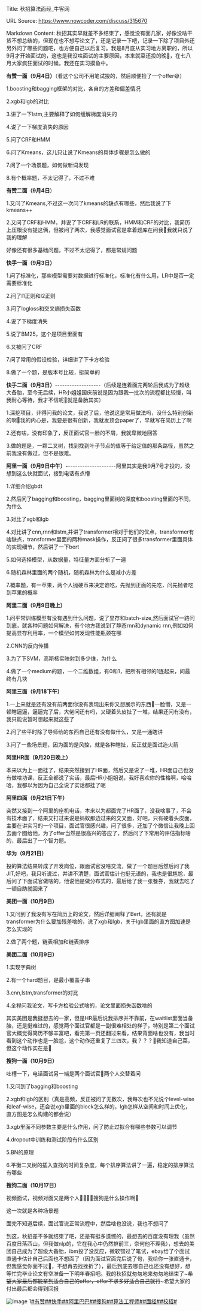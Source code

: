 Title: 秋招算法面经_牛客网

URL Source: https://www.nowcoder.com/discuss/315670

Markdown Content:
秋招其实早就差不多结束了，感觉没有面几家，好像没啥干货不想总结的，但现在也不想写论文了，还是记录一下吧，记录一下除了项目外还另外问了哪些问题吧，也方便自己以后复习。我是8月底从实习地方离职的，所以9月才开始面试的，这也是我没啥面试的主要原因，本来就菜还投的晚🤣，在七八月大家疯狂面试的时候，我还在实习摸鱼中。

**有赞一面（9月4日）**（看这个公司不用笔试投的，然后顺便捡了一个offer😅）

1.boosting和bagging框架的对比，各自的方差和偏差情况

2.xgb和lgb的对比

3.讲了一下lstm,主要解释了如何缓解梯度消失的

4.说了一下梯度消失的原因

5.问了CRF和HMM

6.问了Kmeans，这儿只让说了Kmeans的具体步骤是怎么做的

7.问了一个场景题，如何做新词发现

8.有个概率题，不太记得了，不过不难

**有赞二面（9月4日**）

1.又问了Kmeans,不过这一次问了kmeans的缺点有哪些，然后我说了下kmeans++

2.又问了CRF和HMM，并说了下CRF和LR的联系，HMM和CRF的对比，我简历上压根没有提这俩，但被问了两次，我感觉面试官是拿着题库在问我🤣我就只说了我的理解

好像还有很多基础问题，不过不太记得了，都是常规问题

**快手一面（9月3日）**

1.问了标准化，那些模型需要对数据进行标准化，标准化有什么用，LR中是否一定需要标准化

2.问了l1正则和l2正则

3.问了logloss和交叉熵损失函数

4.说了下梯度消失

5.说了BM25，这个是项目里面有

6.又被问了CRF

7.问了常用的假设检验，详细讲了下卡方检验

8.做了一个题，是版本号比较，挺简单的

**快手二面（9月3日）**-------------------（后续是连着面完两轮后我成为了超级大备胎，至今无后续，HR小姐姐国庆前说是因为跟我一批次的流程都比较慢，叫我耐心等待，我才不信呢🤣就是备胎其实）

1.深挖项目，非得问我的论文，我说了后，他说这是常用做法吗，没什么特别创新的啊🤣我的内心是，我要是很有创新，我就发顶会paper了，早就写在简历上了啊

2.还有啥，没有印象了，反正面试官一脸的不屑，我就卑微地回答

3.做的题是，一颗二叉树，找到找到叶子节点的值等于给定值的那条路径，虽然之前我没有做过，但不是很难。

**阿里一面（9月9日中午）-**--------------------阿里其实是我9月7号才投的，没想到这么快就面试，接到电话有点懵

1.详细介绍gbdt

2.然后问了bagging和boosting，bagging里面树的深度和boosting里面的不同，为什么

3.对比了xgb和lgb

4.对比讲了cnn,rnn和lstm,并讲了transformer相对于他们的优点，transformer有啥缺点，transformer里面的两种mask操作，反正问了很多transformer里面具体的实现细节，然后讲了一下bert

5.如何选择模型，从数据量，特征量方面分析了一遍

6.随机森林里面的两个随机，随机森林为什么是减小方差

7.概率题，有一苹果，两个人抛硬币来决定谁吃，先抛到正面的先吃，问先抛者吃到苹果的概率

**阿里二面（9月9日晚上）**

1.问平常训练模型有没有遇到什么问题，说了显存和batch-size,然后面试官一路问到底，就各种问题如何解决，有个地方我说到了静态rnn和dynamic rnn,例如如何提高显存利用率，一个模型如何发现性能瓶颈在哪

2.CNN的反向传播

3.为了下SVM，高斯核实映射到多少维，为什么

4.做了一个medium的题，一个二维数组，有0和1，把所有相邻的1连起来，问最终有几块

**阿里三面（9月18下午）**

1.一上来就是还有没有前两面你没有表现出来你又想展示的东西🤣一脸懵，又是一顿瞎逼逼，逼逼完了后，大佬问还有吗，又硬着头皮扯了一堆，结果还问有没有，我只能说暂时想起来就这些了

2.问了些平时除了导师给的东西自己还有没有做什么，又是一通瞎讲

3.问了一些场景题，因为面的是风控，就是各种瞎扯，反正就是面试造火箭

**阿里HR面（9月20日晚上）**

本来以为上一面挂了，结果突然接到了HR面，然后又是说了一堆，HR面自己也没有做啥功课，反正全都说了实话，最后HR小姐姐说，我好喜欢你的性格啊，哈哈哈，我都以为因为自己全说了实话都挂了呢

**阿里四面（9月21日下午）**

突然又接到一个阿里的座机电话，本来以为都面完了HR面了，没我啥事了，不会有技术面了，结果又打过来说是蚂蚁那边过来的交叉面，好吧，只有硬着头皮面，主要在讲实习的一个项目，面试官很感兴趣，问了很多，还加了个微信让我晚上回去画个图给他，为了offer当然是很高兴的答应了，然后问了下常用的评估指标啥的，最后出了一个智力题。

**华为（9月21日）**

投的算法结果转成了开发岗位，跟面试官没啥交流，做了一个题目后然后问了我JIT,好吧，我只听说过，并讲不清楚，面试官估计也挺无语的，我也是很尴尬，最后问了下面试官做啥的，他说他是做分布式的，最后给了我一张餐券，我就去吃了一顿自助就回来了

**美团一面（10月9日）**

1.又问到了我没有写在简历上的论文，然后详细阐释了Bert，还有就是transformer为什么要加残差啥的，说了xgb和lgb，关于lgb里面的直方图加速是怎么实现的

2.做了两个题，链表相加和链表排序

**美团二面（10月9日）**

1.实现字典树

2.有一个hard题目，是最小覆盖子串

3.cnn,lstm,transformer的对比

4.全程问我论文，写卡方检验公式啥的，论文里面损失函数啥的

其实美团是我挺想去的一家，但是HR最后说我排序并不靠前，在waitlist里面当备胎，还是挺难过的，感觉两个面试官都是一副很难相处的样子，特别是第二个面试官大概觉得简历不够丰富吧，看完第一页还翻过来看，结果背面啥也没有，我当时看到这个动作也是一脸尬，这个动作还重复了三四次，我？？？🤣我知道自己菜，但这个动作实在是🤣

**搜狗一面（10月9日）**

吐槽一下，电话面试另一端是两个面试官🤣两个人交替着问

1.又问到了bagging和boosting

2.xgb和lgb的区别（真是高频，反正被问了无数次，我每次也不光说个level-wise和leaf-wise，还会说xgb里面的block怎么样的，lgb怎样从空间和时间上优化，直方图是怎么构建的都会说）

3.xgb里面不同参数主要是什么作用，问了防止过拟合有哪些参数可以调节

4.dropout中训练和测试阶段有什么区别

5.BN的原理

6.平衡二叉树的插入查找的时间复杂度，每个排序算法讲了一遍，稳定的排序算法有哪些

**搜狗二面（10月17日）**

视频面试，视频对面又是两个人🤣🤣🤣🤣搜狗是什么操作啊🤣

这一次就是各种场景题

面完不知道后续，面试官说正常流程中，然后啥也没说，我也不想问了

到这，秋招差不多就结束了吧，还是有挺多遗憾的，最想去的百度没有理我（虽然百度日落西山，但我做nlp的，它在我心中仍然排前三，奈何他不理我），想去的美团自己成为了超级大备胎，ibm投了没反应，微软错过了笔试，ebay给了个面试直通卡估计自己后面也不想面了（因为面试官面完后说了句，我给你一张直通卡，但我感觉你面不过🤣，不想再去找挫折了），最后到底去哪自己也还没有想好，想等忙完毕业论文有空准备一下明年春招吧。我的秋招就匆匆地来匆匆地结束了~~~希望大家最后都能拿到适合自己的offer，offer不求多好适合自己就行~~~希望大家的付出最后都会得到回报

![Image 1](https://uploadfiles.nowcoder.com/images/20191018/468200_1571395204834_8266E4BFEDA1BD42D8F9794EB4EA0A13)[#有赞#](https://www.nowcoder.com/enterprise/764/discussion)[#快手#](https://www.nowcoder.com/enterprise/898/discussion)[#阿里巴巴#](https://www.nowcoder.com/enterprise/134/discussion)[#搜狗#](https://www.nowcoder.com/enterprise/659/discussion)[#算法工程师#](https://www.nowcoder.com/creation/subject/146d543971d045ba84b4b8a4dd573fff)[#面经#](https://www.nowcoder.com/creation/subject/928d551be73f40db82c0ed83286c8783)[#校招#](https://www.nowcoder.com/creation/subject/d09b966a380b45ddaba9dc5a6bd5ee19)
